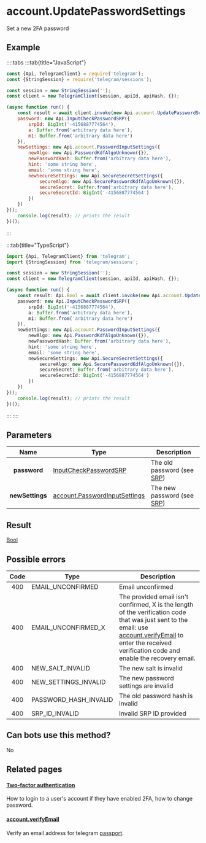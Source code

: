 # account.UpdatePasswordSettings

Set a new 2FA password



## Example

::::tabs
:::tab{title="JavaScript"}
```js
const {Api, TelegramClient} = require('telegram');
const {StringSession} = require('telegram/sessions');

const session = new StringSession('');
const client = new TelegramClient(session, apiId, apiHash, {});

(async function run() {
    const result = await client.invoke(new Api.account.UpdatePasswordSettings({
    password: new Api.InputCheckPasswordSRP({
        srpId: BigInt('-4156887774564'),
        a: Buffer.from('arbitrary data here'),
        m1: Buffer.from('arbitrary data here')
    }),
    newSettings: new Api.account.PasswordInputSettings({
        newAlgo: new Api.PasswordKdfAlgoUnknown({}),
        newPasswordHash: Buffer.from('arbitrary data here'),
        hint: 'some string here',
        email: 'some string here',
        newSecureSettings: new Api.SecureSecretSettings({
            secureAlgo: new Api.SecurePasswordKdfAlgoUnknown({}),
            secureSecret: Buffer.from('arbitrary data here'),
            secureSecretId: BigInt('-4156887774564')
        })
    })
}));
    console.log(result); // prints the result
})();
```
:::

:::tab{title="TypeScript"}
```ts
import {Api, TelegramClient} from 'telegram';
import {StringSession} from 'telegram/sessions';

const session = new StringSession('');
const client = new TelegramClient(session, apiId, apiHash, {});

(async function run() {
    const result: Api.Bool = await client.invoke(new Api.account.UpdatePasswordSettings({
    password: new Api.InputCheckPasswordSRP({
        srpId: BigInt('-4156887774564'),
        a: Buffer.from('arbitrary data here'),
        m1: Buffer.from('arbitrary data here')
    }),
    newSettings: new Api.account.PasswordInputSettings({
        newAlgo: new Api.PasswordKdfAlgoUnknown({}),
        newPasswordHash: Buffer.from('arbitrary data here'),
        hint: 'some string here',
        email: 'some string here',
        newSecureSettings: new Api.SecureSecretSettings({
            secureAlgo: new Api.SecurePasswordKdfAlgoUnknown({}),
            secureSecret: Buffer.from('arbitrary data here'),
            secureSecretId: BigInt('-4156887774564')
        })
    })
}));
    console.log(result); // prints the result
})();
```
:::
::::



## Parameters

| Name | Type | Description |
| :--: | ---- | ----------- |
| **password** | [InputCheckPasswordSRP](https://core.telegram.org/type/InputCheckPasswordSRP) | The old password (see [SRP](https://core.telegram.org/api/srp)) 
| **newSettings** | [account.PasswordInputSettings](https://core.telegram.org/type/account.PasswordInputSettings) | The new password (see [SRP](https://core.telegram.org/api/srp)) 


## Result

[Bool](https://core.telegram.org/type/Bool)



## Possible errors

| Code | Type | Description |
| :--: | ---- | ----------- |
| 400 | EMAIL\_UNCONFIRMED | Email unconfirmed 
| 400 | EMAIL\_UNCONFIRMED\_X | The provided email isn't confirmed, X is the length of the verification code that was just sent to the email: use [account.verifyEmail](https://core.telegram.org/method/account.verifyEmail) to enter the received verification code and enable the recovery email. 
| 400 | NEW\_SALT\_INVALID | The new salt is invalid 
| 400 | NEW\_SETTINGS\_INVALID | The new password settings are invalid 
| 400 | PASSWORD\_HASH\_INVALID | The old password hash is invalid 
| 400 | SRP\_ID\_INVALID | Invalid SRP ID provided 


## Can bots use this method?

No

## Related pages

#### [Two-factor authentication](https://core.telegram.org/api/srp)

How to login to a user's account if they have enabled 2FA, how to change password.



#### [account.verifyEmail](https://core.telegram.org/method/account.verifyEmail)

Verify an email address for telegram [passport](https://core.telegram.org/passport).




